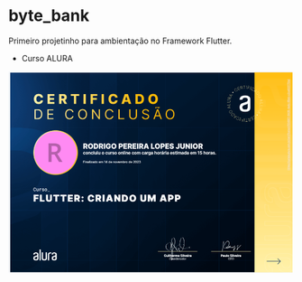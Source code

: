 # byte_bank

Primeiro projetinho para ambientação no Framework Flutter.


- Curso ALURA 

![Thumbnail GitHub](/certificado.png)

